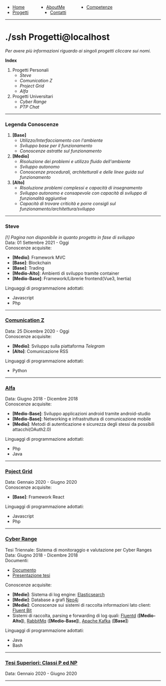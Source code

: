 <!-- css -->

<style>
.link-menu {
    float: left;
    margin-right: 5em;
}
ul{
overflow: hidden;
}
img{
    width: 200;
    height: 200;
}
</style>

<ul>
  <li class="link-menu">
    <a href="/">Home</a>
  </li>
  <li class="link-menu">
    <a href="/aboutme">AboutMe</a>
  </li>
  <li class="link-menu">
    <a href="/competenze">Competenze</a>
  </li>
  <li class="link-menu">
    <a href="/progetti">Progetti</a>
  </li>
  <li class="link-menu">
    <a href="/contatti">Contatti</a>
  </li>
</ul>

---

# ./ssh **Progetti**@localhost
_Per avere più informazioni riguardo ai singoli progetti cliccare sui nomi._

**Index**
1. Progetti Personali
   - _Steve_
   - _Comunication Z_
   - _Project Grid_
   - _Alfa_
2. Progetti Universitari
   - _Cyber Range_
   - _PTP Chat_

---

### **Legenda Conoscenze**
1. **[Base]**
   - _Utilizzo/Interfacciamento con l'ambiente_
   - _Sviluppo base per il funzionamento_
   - _Conoscenze astratte sul funzionamento_
2. **[Medio]**
   - _Risoluzione dei problemi e utilizzo fluido dell'ambiente_
   - _Sviluppo autonomo_
   - _Conoscenze procedurali, architetturali e delle linee guida sul funzionamento_
3. **[Alto]**
   - _Risoluzione problemi complessi e capacità di insegnamento_
   - _Sviluppo autonomo e consapevole con capacità di sviluppo di funzionalità aggiuntive_
   - _Capacità di trovare criticità e porre consigli sul funzionamento/architettura/sviluppo_

---


### **Steve**
_[!] Pagina non disponibile in quanto progetto in fase di sviluppo_ <br>
Data: 01 Settembre 2021 - Oggi <br>
Conoscenze acquisite:
- **[Medio]**: Framework MVC
- **[Base]**: Blockchain
- **[Base]**: Trading
- **[Medio-Alto]**: Ambienti di sviluppo tramite container
- **[Medio-Base]**: Framework/Librerie frontend(Vue3, Inertia)

Linguaggi di programmazione adottati:
- Javascript
- Php

---

### [**Comunication Z**](/progetti/comunicationz)
Data: 25 Dicembre 2020 - Oggi <br>
Conoscenze acquisite:
- **[Medio]**: Sviluppo sulla piattaforma _Telegram_
- **[Alto]**: Comunicazione RSS

Linguaggi di programmazione adottati:
  - Python

---

### [**Alfa**](/progetti/alfa)
Data: Giugno 2018 - Dicembre 2018 <br>
Conoscenze acquisite:
- **[Medio-Base]**: Sviluppo applicazioni android tramite android-studio
- **[Medio-Base]**: Networking e infrastruttura di comunicazione mobile
- **[Medio]**: Metodi di autenticazione e sicurezza degli stessi da possibili attacchi(OAuth2.0)

Linguaggi di programmazione adottati:
  - Php
  - Java

---

### [**Poject Grid**](/progetti/projectgrid)
Data: Gennaio 2020 - Giugno 2020 <br>
Conoscenze acquisite:
- **[Base]**: Framework React

Linguaggi di programmazione adottati:
- Javascript
- Php

---

### [**Cyber Range**](/tesi/tesi_triennale/presentazione/index.html)
Tesi Triennale: Sistema di monitoraggio e valutazione per Cyber Ranges <br>
Data: Giugno 2018 - Dicembre 2018 <br>
Documenti:
- [Documento]()
- [Presentazione tesi](/tesi/tesi_triennale/presentazione/index.html)

Conoscenze acquisite:
- **[Medie]**: Sistema di log engine: [Elasticsearch](https://www.elastic.co/elasticsearch/)
- **[Medie]**: Database a grafi [Neo4j](https://neo4j.com/)
- **[Medie]**: Conoscenze sui sistemi di raccolta informazioni lato client: [Fluent Bit](https://fluentbit.io/)
- Sistemi di raccolta, parsing e forwarding di log quali: [Fluentd](https://www.fluentd.org/) (**[Medio-Alto]**), [RabbitMq](https://www.rabbitmq.com/) (**[Medio-Base]**), [Apache Kafka](https://kafka.apache.org/) (**[Base]**)

Linguaggi di programmazione adottati:
- Java
- Bash

---

### [**Tesi Superiori**: Classi P ed NP](/tesi/tesi_superiori/index.html)
Data: Gennaio 2020 - Giugno 2020 <br>

---
